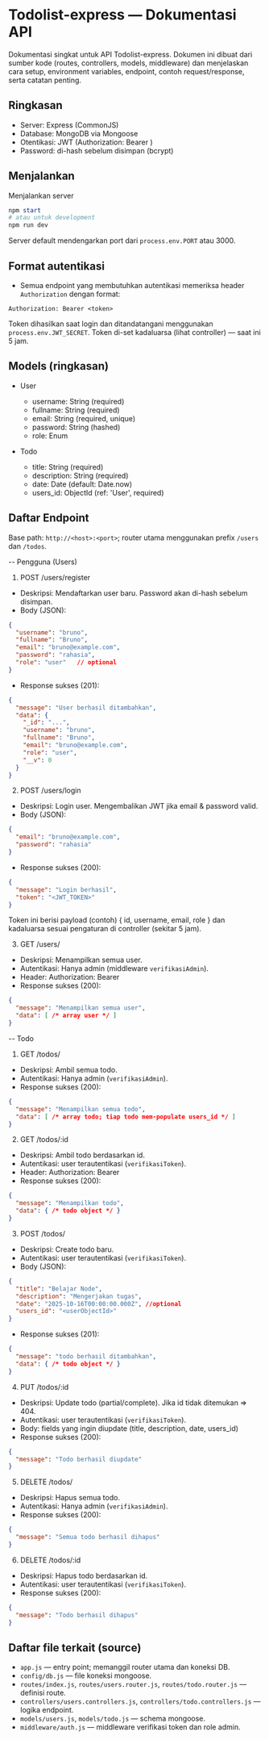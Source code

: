 # Todolist-express — Dokumentasi API

Dokumentasi singkat untuk API Todolist-express. Dokumen ini dibuat dari sumber kode (routes, controllers, models, middleware) dan menjelaskan cara setup, environment variables, endpoint, contoh request/response, serta catatan penting.

## Ringkasan
- Server: Express (CommonJS)
- Database: MongoDB via Mongoose
- Otentikasi: JWT (Authorization: Bearer <token>)
- Password: di-hash sebelum disimpan (bcrypt)

## Menjalankan
Menjalankan server
```powershell
npm start
# atau untuk development
npm run dev
```

Server default mendengarkan port dari `process.env.PORT` atau 3000.

## Format autentikasi
- Semua endpoint yang membutuhkan autentikasi memeriksa header `Authorization` dengan format:

```
Authorization: Bearer <token>
```

Token dihasilkan saat login dan ditandatangani menggunakan `process.env.JWT_SECRET`. Token di-set kadaluarsa (lihat controller) — saat ini 5 jam.

## Models (ringkasan)

- User
  - username: String (required)
  - fullname: String (required)
  - email: String (required, unique)
  - password: String (hashed)
  - role: Enum

- Todo
  - title: String (required)
  - description: String (required)
  - date: Date (default: Date.now)
  - users_id: ObjectId (ref: 'User', required)

## Daftar Endpoint

Base path: `http://<host>:<port>`; router utama menggunakan prefix `/users` dan `/todos`.

-- Pengguna (Users)

1) POST /users/register

- Deskripsi: Mendaftarkan user baru. Password akan di-hash sebelum disimpan.
- Body (JSON):

```json
{
  "username": "bruno",
  "fullname": "Bruno",
  "email": "bruno@example.com",
  "password": "rahasia",
  "role": "user"   // optional
}
```

- Response sukses (201):

```json
{
  "message": "User berhasil ditambahkan",
  "data": {
    "_id": "...",
    "username": "bruno",
    "fullname": "Bruno",
    "email": "bruno@example.com",
    "role": "user",
    "__v": 0
  }
}
```

2) POST /users/login

- Deskripsi: Login user. Mengembalikan JWT jika email & password valid.
- Body (JSON):

```json
{
  "email": "bruno@example.com",
  "password": "rahasia"
}
```

- Response sukses (200):

```json
{
  "message": "Login berhasil",
  "token": "<JWT_TOKEN>"
}
```

Token ini berisi payload (contoh) { id, username, email, role } dan kadaluarsa sesuai pengaturan di controller (sekitar 5 jam).

3) GET /users/

- Deskripsi: Menampilkan semua user.
- Autentikasi: Hanya admin (middleware `verifikasiAdmin`).
- Header: Authorization: Bearer <token>
- Response sukses (200):

```json
{
  "message": "Menampilkan semua user",
  "data": [ /* array user */ ]
}
```

-- Todo

1) GET /todos/

- Deskripsi: Ambil semua todo.
- Autentikasi: Hanya admin (`verifikasiAdmin`).
- Response sukses (200):

```json
{
  "message": "Menampilkan semua todo",
  "data": [ /* array todo; tiap todo mem-populate users_id */ ]
}
```

2) GET /todos/:id

- Deskripsi: Ambil todo berdasarkan id.
- Autentikasi: user terautentikasi (`verifikasiToken`).
- Header: Authorization: Bearer <token>
- Response sukses (200):

```json
{
  "message": "Menampilkan todo",
  "data": { /* todo object */ }
}
```

3) POST /todos/

- Deskripsi: Create todo baru.
- Autentikasi: user terautentikasi (`verifikasiToken`).
- Body (JSON):

```json
{
  "title": "Belajar Node",
  "description": "Mengerjakan tugas",
  "date": "2025-10-16T00:00:00.000Z", //optional
  "users_id": "<userObjectId>"
}
```

- Response sukses (201):

```json
{
  "message": "todo berhasil ditambahkan",
  "data": { /* todo object */ }
}
```

4) PUT /todos/:id

- Deskripsi: Update todo (partial/complete). Jika id tidak ditemukan => 404.
- Autentikasi: user terautentikasi (`verifikasiToken`).
- Body: fields yang ingin diupdate (title, description, date, users_id)
- Response sukses (200):

```json
{
  "message": "Todo berhasil diupdate"
}
```

5) DELETE /todos/

- Deskripsi: Hapus semua todo.
- Autentikasi: Hanya admin (`verifikasiAdmin`).
- Response sukses (200):

```json
{
  "message": "Semua todo berhasil dihapus"
}
```

6) DELETE /todos/:id

- Deskripsi: Hapus todo berdasarkan id.
- Autentikasi: user terautentikasi (`verifikasiToken`).
- Response sukses (200):

```json
{
  "message": "Todo berhasil dihapus"
}
```

## Daftar file terkait (source)

- `app.js` — entry point; memanggil router utama dan koneksi DB.
- `config/db.js` — file koneksi mongoose.
- `routes/index.js`, `routes/users.router.js`, `routes/todo.router.js` — definisi route.
- `controllers/users.controllers.js`, `controllers/todo.controllers.js` — logika endpoint.
- `models/users.js`, `models/todo.js` — schema mongoose.
- `middleware/auth.js` — middleware verifikasi token dan role admin.

